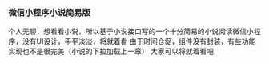 ### 微信小程序小说简易版
个人无聊，想看看小说，所以基于小说接口写的一个十分简易的小说阅读微信小程序，没有UI设计，平平淡淡，将就着看
由于时间仓促，组件没有封装，有些功能实现也不是很完美（小说的下拉加载上一章）
大家可以将就着看吧
